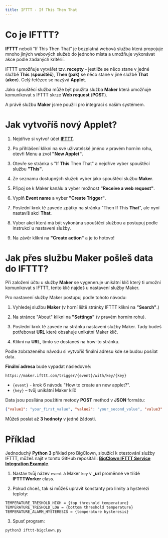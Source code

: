```yaml
---
title: IFTTT - If This Then That
---
```


# Co je IFTTT?

**IFTTT** neboli “If This Then That” je bezplatná webová služba která propojuje mnoho jiných webových služeb do jednoho místa a umožňuje vykonávat akce podle zadaných kritérií.

IFTTT umožňuje vytvářet tzv. **recepty** - jestliže se něco stane v jedné službě **This** (**spouštěč**), **Then (pak)** se něco stane v jiné službě **That** (**akce**).
Celý řetězec se nazývá **Applet**.

Jako spouštěcí služba může být použita služba **Maker** která umožňuje komunikovat s IFTTT skrze **Web request** (**POST**).

A právě službu **Maker** jsme použili pro integraci s naším systémem.

# Jak vytvoříš nový Applet?

1. Nejdříve si vytvoř účet [**IFTTT**](https://ifttt.com).

2. Po přihlášení klikni na své uživatelské jméno v pravém horním rohu, otevři Menu a zvol **"New Applet"**.

3. Otevře se stránka s "If **This** Then That" a nejdříve vyber spouštěcí službu **"This"**.

4. Ze seznamu dostupných služeb vyber jako spouštěcí službu **Maker**.

5. Připoj se k Maker kanálu a vyber možnost **"Receive a web request"**.

6. Vyplň **Event name** a vyber **"Create Trigger"**.

7. Poslední krok tě zavede zpátky na stránku "Then If This **That**", ale nyní nastavíš akci **That**.

8. Vyber akci která má být vykonána spouštěcí službou a postupuj podle instrukcí u nastavení služby.

9. Na závěr klikni na **"Create action"** a je to hotovo!

# Jak přes službu Maker pošleš data do IFTTT?

Při založení účtu u služby **Maker** se vygeneruje unikátní klíč který ti umožní komunikovat s IFTTT, tento klíč najdeš u nastavení služby Maker.

Pro nastavení služby Maker postupuj podle tohoto návodu:

1. Vyhledej službu **Maker** (v horní liště stránky IFTTT klikni na **"Search"**.)

2. Na stránce "About" klikni na **"Settings"** (v pravém horním rohu).

3. Poslední krok tě zavede na stránku nastavení služby Maker. Tady budeš potřebovat **URL** které obsahuje unikátní Maker klíč.

4. Klikni na **URL**, tímto se dostaneš na how-to stránku.

Podle zobrazeného návodu si vytvoříš finální adresu kde se budou posílat data.

**Finální adresa** bude vypadat následovně:

`https://maker.ifttt.com/trigger/{event}/with/key/{key}`

* `{event}` - krok 6 návodu "How to create an new applet?".
* `{key}` – tvůj unikátní Maker klíč

Data jsou posílána použitím metody **POST** method v **JSON** formátu:

```json
{"value1": "your_first_value", "value2": "your_second_value", "value3": "your_third_value"}
```

Můžeš poslat až **3 hodnoty** v jedné žádosti.

# Příklad

Jednoduchý **Python 3** příklad pro BigClown, sloužící k otestování služby IFTTT, můžeš najít v tomto GitHub repositáři: [**BigClown IFTTT Service Integration Example**](https://github.com/bigclownlabs/bc-ifttt).

1. Nastav tvůj název `event` a Maker `key` v **_url** proměnné ve třídě **IFTTTWorker** class.

2. Pokud chceš, tak si můžeš upravit konstanty pro limity a hysterezi teploty:

```python3
TEMPERATURE_TRESHOLD_HIGH = {top threshold temperature}
TEMPERATURE_TRESHOLD_LOW = {bottom threshold temperature}
TEMPERATURE_ALARM_HYSTERESIS = {temperature hysteresis}
```

3. Spusť program:

`python3 ifttt-bigclown.py`
